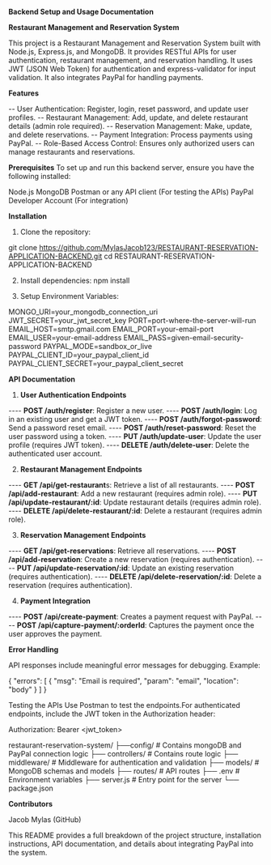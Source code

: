 **Backend Setup and Usage Documentation**

**Restaurant Management and Reservation System**

This project is a Restaurant Management and Reservation System built with Node.js, Express.js, and MongoDB. It provides RESTful APIs for user authentication, restaurant management, and reservation handling. It uses JWT (JSON Web Token) for authentication and express-validator for input validation. It also integrates PayPal for handling payments.

**Features**

-- User Authentication: Register, login, reset password, and update user profiles.
-- Restaurant Management: Add, update, and delete restaurant details (admin role required).
-- Reservation Management: Make, update, and delete reservations.
-- Payment Integration: Process payments using PayPal.
-- Role-Based Access Control: Ensures only authorized users can manage restaurants and reservations.

**Prerequisites**
To set up and run this backend server, ensure you have the following installed:

Node.js 
MongoDB
Postman or any API client (For testing the APIs)
PayPal Developer Account (For integration)

**Installation**

1. Clone the repository:

git clone https://github.com/MylasJacob123/RESTAURANT-RESERVATION-APPLICATION-BACKEND.git
cd RESTAURANT-RESERVATION-APPLICATION-BACKEND

2. Install dependencies:
npm install

3. Setup Environment Variables:

MONGO_URI=your_mongodb_connection_uri
JWT_SECRET=your_jwt_secret_key
PORT=port-where-the-server-will-run 
EMAIL_HOST=smtp.gmail.com
EMAIL_PORT=your-email-port
EMAIL_USER=your-email-address
EMAIL_PASS=given-email-security-password
PAYPAL_MODE=sandbox_or_live
PAYPAL_CLIENT_ID=your_paypal_client_id
PAYPAL_CLIENT_SECRET=your_paypal_client_secret


**API Documentation**

1. **User Authentication Endpoints**

---- **POST /auth/register**: Register a new user.
---- **POST /auth/login**: Log in an existing user and get a JWT token.
---- **POST /auth/forgot-password**: Send a password reset email.
---- **POST /auth/reset-password**: Reset the user password using a token.
---- **PUT /auth/update-user**: Update the user profile (requires JWT token).
---- **DELETE /auth/delete-user**: Delete the authenticated user account.


2. **Restaurant Management Endpoints**

---- **GET /api/get-restaurant**s: Retrieve a list of all restaurants.
---- **POST /api/add-restaurant**: Add a new restaurant (requires admin role).
---- **PUT /api/update-restaurant/:id**: Update restaurant details (requires admin role).
---- **DELETE /api/delete-restaurant/:id**: Delete a restaurant (requires admin role).


3. **Reservation Management Endpoints**

---- **GET /api/get-reservations**: Retrieve all reservations.
---- **POST /api/add-reservation**: Create a new reservation (requires authentication).
---- **PUT /api/update-reservation/:id**: Update an existing reservation (requires authentication).
---- **DELETE /api/delete-reservation/:id**: Delete a reservation (requires authentication).


4. **Payment Integration**

---- **POST /api/create-payment**: Creates a payment request with PayPal.
---- **POST /api/capture-payment/:orderId**: Captures the payment once the user approves the payment.


**Error Handling**

API responses include meaningful error messages for debugging. Example:

{
  "errors": [
    {
      "msg": "Email is required",
      "param": "email",
      "location": "body"
    }
  ]
}

Testing the APIs
Use Postman to test the endpoints.For authenticated endpoints, include the JWT token in the Authorization header:

Authorization: Bearer <jwt_token>

restaurant-reservation-system/
├──config/              # Contains mongoDB and PayPal connection logic
├── controllers/        # Contains route logic
├── middleware/         # Middleware for authentication and validation
├── models/             # MongoDB schemas and models
├── routes/             # API routes
├── .env                # Environment variables
├── server.js           # Entry point for the server
└── package.json   


**Contributors**

Jacob Mylas (GitHub)


This README provides a full breakdown of the project structure, installation instructions, API documentation, and details about integrating PayPal into the system.